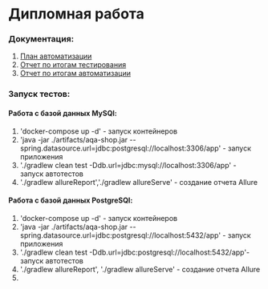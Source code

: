 # Дипломная работа

### Документация: 

1. [План автоматизации](https://github.com/AlexSashaNik/QA_Diploma/blob/main/Plan.md)
2. [Отчет по итогам тестирования](https://github.com/AlexSashaNik/QA_Diploma/blob/main/Report.md)
3. [Отчет по итогам автоматизации](https://github.com/AlexSashaNik/QA_Diploma/blob/main/Summary.md)

### Запуск тестов:

#### Работа с базой данных MySQl:

1. 'docker-compose up -d' - запуск контейнеров
2. 'java -jar ./artifacts/aqa-shop.jar --spring.datasource.url=jdbc:postgresql://localhost:3306/app' - запуск приложения
3. './gradlew clean test -Ddb.url=jdbc:mysql://localhost:3306/app' - запуск автотестов
4. './gradlew allureReport','./gradlew allureServe' - создание отчета Allure

#### Работа с базой данных PostgreSQl:

1. 'docker-compose up -d' - запуск контейнеров
2. 'java -jar ./artifacts/aqa-shop.jar --spring.datasource.url=jdbc:postgresql://localhost:5432/app' - запуск приложения
3. './gradlew clean test -Ddb.url=jdbc:postgresql://localhost:5432/app'- запуск автотестов
4. './gradlew allureReport', './gradlew allureServe' - создание отчета Allure
5. 